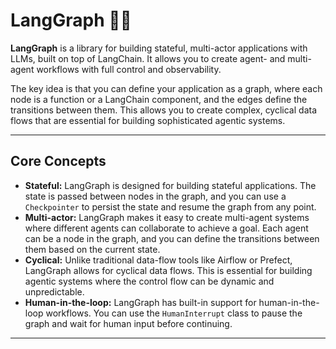 # LangGraph 🦜🔗

**LangGraph** is a library for building stateful, multi-actor applications with LLMs, built on top of LangChain. It allows you to create agent- and multi-agent workflows with full control and observability.

The key idea is that you can define your application as a graph, where each node is a function or a LangChain component, and the edges define the transitions between them. This allows you to create complex, cyclical data flows that are essential for building sophisticated agentic systems.

---

## Core Concepts

* **Stateful:** LangGraph is designed for building stateful applications. The state is passed between nodes in the graph, and you can use a `Checkpointer` to persist the state and resume the graph from any point.
* **Multi-actor:** LangGraph makes it easy to create multi-agent systems where different agents can collaborate to achieve a goal. Each agent can be a node in the graph, and you can define the transitions between them based on the current state.
* **Cyclical:** Unlike traditional data-flow tools like Airflow or Prefect, LangGraph allows for cyclical data flows. This is essential for building agentic systems where the control flow can be dynamic and unpredictable.
* **Human-in-the-loop:** LangGraph has built-in support for human-in-the-loop workflows. You can use the `HumanInterrupt` class to pause the graph and wait for human input before continuing.

---
